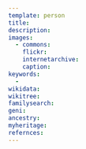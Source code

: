 ```yaml
---
template: person
title: 
description:
images:
  - commons: 
    flickr: 
    internetarchive: 
    caption: 
keywords:
  - 
wikidata: 
wikitree: 
familysearch: 
geni: 
ancestry: 
myheritage: 
refernces: 
---
```


